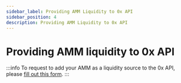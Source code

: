```yaml
---
sidebar_label: Providing AMM Liquidity to 0x API
sidebar_position: 4
description: Providing AMM Liquidity to 0x API
---
```

# Providing AMM liquidity to 0x API

:::info
To request to add your AMM as a liquidity source to the 0x API, please [fill out this form](https://docs.google.com/forms/d/e/1FAIpQLSf9Xw5M4I8c2Kw1mTkc5LsucrT\_3pRuJ6O6RRHPPvn9EXL1tQ/viewform).
:::